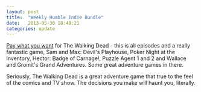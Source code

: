 ```yaml
---
layout: post
title:  "Weekly Humble Indie Bundle"
date:   2013-05-30 18:48:21
categories: update
---
```


[Pay what you want](https://www.humblebundle.com/weekly) for The Walking Dead - this is all episodes and a really fantastic game, Sam and Max: Devil's Playhouse, Poker Night at the Inventory, Hector: Badge of Carnage!, Puzzle Agent 1 and 2 and Wallace and Gromit's Grand Adventures. Some great adventure games in there.

Seriously, The Walking Dead is a great adventure game that true to the feel of the comics and TV show. The decisions you make will haunt you, literally.